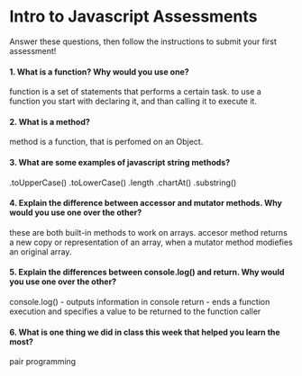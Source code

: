 # Intro to Javascript Assessments

Answer these questions, then follow the instructions to submit your first assessment!

#### 1. What is a function? Why would you use one?
function is a set of statements that performs a certain task. 
to use a function you start with declaring it, and than calling it to execute it.

#### 2. What is a method?
method is a function, that is perfomed on an Object.

#### 3. What are some examples of javascript string methods?
.toUpperCase()
.toLowerCase()
.length
.chartAt()
.substring()

#### 4. Explain the difference between accessor and mutator methods. Why would you use one over the other?
these are both built-in methods to work on arrays.
accesor method returns a new copy or representation of an array, when a mutator method modiefies an original array. 

#### 5. Explain the differences between console.log() and return. Why would you use one over the other?
console.log() - outputs information in console
return - ends a function execution and specifies a value to be returned to the function caller

#### 6. What is one thing we did in class this week that helped you learn the most? 
pair programming 
